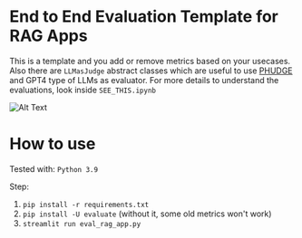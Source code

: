 # End to End Evaluation Template for RAG Apps
This is a template and you add or remove metrics based on your usecases. Also there are `LLMasJudge` abstract classes which are useful to use [PHUDGE](https://github.com/deshwalmahesh/PHUDGE/) and GPT4 type of LLMs as evaluator. For more details to understand the evaluations, look inside `SEE_THIS.ipynb`

![Alt Text](./APP.png)


# How to use
Tested with: `Python 3.9`

Step: 
1. `pip install -r requirements.txt`
2. `pip install -U evaluate` (without it, some old metrics won't work)
3. `streamlit run eval_rag_app.py`
